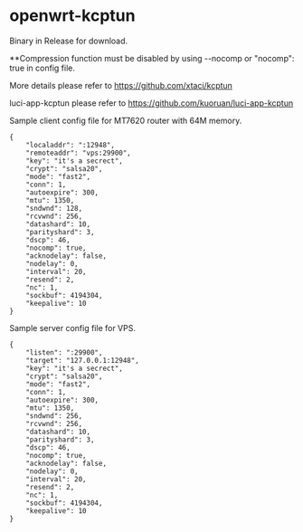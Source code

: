 # openwrt-kcptun

Binary in Release for download.

**Compression function must be disabled by using --nocomp or "nocomp": true in config file.

More details please refer to https://github.com/xtaci/kcptun

luci-app-kcptun please refer to https://github.com/kuoruan/luci-app-kcptun

Sample client config file for MT7620 router with 64M memory.
```
{
    "localaddr": ":12948",
    "remoteaddr": "vps:29900",
    "key": "it's a secrect",
    "crypt": "salsa20",
    "mode": "fast2",
    "conn": 1,
    "autoexpire": 300,
    "mtu": 1350,
    "sndwnd": 128,
    "rcvwnd": 256,
    "datashard": 10,
    "parityshard": 3,
    "dscp": 46,
    "nocomp": true,
    "acknodelay": false,
    "nodelay": 0,
    "interval": 20,
    "resend": 2,
    "nc": 1,
    "sockbuf": 4194304,
    "keepalive": 10
}
```

Sample server config file for VPS.
```
{
    "listen": ":29900",
    "target": "127.0.0.1:12948",
    "key": "it's a secrect",
    "crypt": "salsa20",
    "mode": "fast2",
    "conn": 1,
    "autoexpire": 300,
    "mtu": 1350,
    "sndwnd": 256,
    "rcvwnd": 256,
    "datashard": 10,
    "parityshard": 3,
    "dscp": 46,
    "nocomp": true,
    "acknodelay": false,
    "nodelay": 0,
    "interval": 20,
    "resend": 2,
    "nc": 1,
    "sockbuf": 4194304,
    "keepalive": 10
}

```
